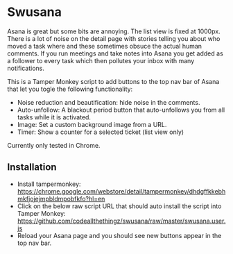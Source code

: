 # Swusana

Asana is great but some bits are annoying.  The list view is fixed at 1000px.  There is a lot of noise on the detail page with stories telling you about who moved a task where and these sometimes obsuce the actual human comments.
If you run meetings and take notes into Asana you get added as a follower to every task which then pollutes your inbox with many notifications.

This is a Tamper Monkey script to add buttons to the top nav bar of Asana that let you togle the following functionality: 
- Noise reduction and beautification: hide noise in the comments.
- Auto-unfollow: A blackout period button that auto-unfollows you from all tasks while it is activated.
- Image: Set a custom background image from a URL.
- Timer: Show a counter for a selected ticket (list view only) 

Currently only tested in Chrome.

## Installation

- Install tampermonkey: https://chrome.google.com/webstore/detail/tampermonkey/dhdgffkkebhmkfjojejmpbldmpobfkfo?hl=en
- Click on the below raw script URL that should auto install the script into Tamper Monkey: https://github.com/codeallthethingz/swusana/raw/master/swusana.user.js
- Reload your Asana page and you should see new buttons appear in the top nav bar.
